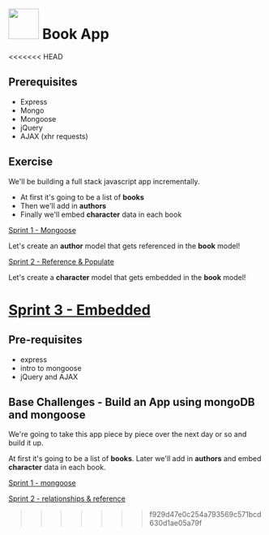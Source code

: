 # <img src="https://cloud.githubusercontent.com/assets/7833470/10423298/ea833a68-7079-11e5-84f8-0a925ab96893.png" width="60"> Book App

<<<<<<< HEAD
## Prerequisites

* Express
* Mongo
* Mongoose
* jQuery
* AJAX (xhr requests)

## Exercise

We'll be building a full stack javascript app incrementally.

* At first it's going to be a list of **books**
* Then we'll add in **authors**
* Finally we'll embed **character** data in each book

[Sprint 1 - Mongoose](docs/sprint1.md)

Let's create an **author** model that gets referenced in the **book** model!

[Sprint 2 - Reference & Populate](docs/sprint2.md)

Let's create a **character** model that gets embedded in the **book** model!

[Sprint 3 - Embedded](docs/sprint3.md)
=======
## Pre-requisites

* express
* intro to mongoose
* jQuery and AJAX

## Base Challenges - Build an App using mongoDB and mongoose

We're going to take this app piece by piece over the next day or so and build it up.

At first it's going to be a list of **books**.  Later we'll add in **authors** and embed **character** data in each book.


[Sprint 1 - mongoose](docs/sprint1.md)

[Sprint 2 - relationships & reference](docs/sprint2.md)
>>>>>>> f929d47e0c254a793569c571bcd630d1ae05a79f
